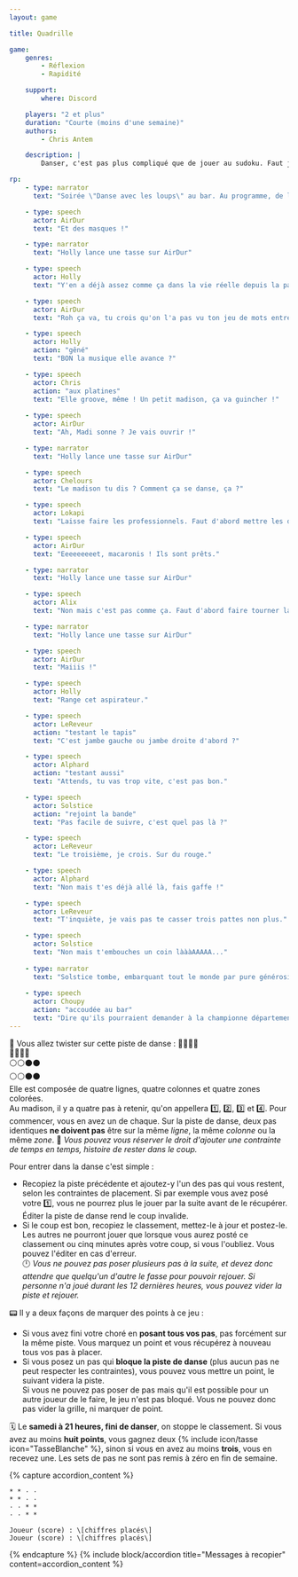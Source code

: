 ```yaml
---
layout: game

title: Quadrille

game:
    genres:
        - Réflexion
        - Rapidité

    support:
        where: Discord

    players: "2 et plus"
    duration: "Courte (moins d'une semaine)"
    authors:
        - Chris Antem

    description: |
        Danser, c'est pas plus compliqué que de jouer au sudoku. Faut juste ne pas s'emmêler les chiffres.

rp:
    - type: narrator
      text: "Soirée \"Danse avec les loups\" au bar. Au programme, de la danse et du poisson"

    - type: speech
      actor: AirDur
      text: "Et des masques !"

    - type: narrator
      text: "Holly lance une tasse sur AirDur"

    - type: speech
      actor: Holly
      text: "Y'en a déjà assez comme ça dans la vie réelle depuis la pandémie, tu veux vraiment faire fuir tout le monde en fait..."

    - type: speech
      actor: AirDur
      text: "Roh ça va, tu crois qu'on l'a pas vu ton jeu de mots entre le loup et le bar ?"

    - type: speech
      actor: Holly
      action: "gêné"
      text: "BON la musique elle avance ?"

    - type: speech
      actor: Chris
      action: "aux platines"
      text: "Elle groove, même ! Un petit madison, ça va guincher !"
      
    - type: speech
      actor: AirDur
      text: "Ah, Madi sonne ? Je vais ouvrir !"

    - type: narrator
      text: "Holly lance une tasse sur AirDur"

    - type: speech
      actor: Chelours
      text: "Le madison tu dis ? Comment ça se danse, ça ?"

    - type: speech
      actor: Lokapi
      text: "Laisse faire les professionnels. Faut d'abord mettre les deux bras en avant, puis sur les épaules, puis la tête..."

    - type: speech
      actor: AirDur
      text: "Eeeeeeeeet, macaronis ! Ils sont prêts."

    - type: narrator
      text: "Holly lance une tasse sur AirDur"

    - type: speech
      actor: Alix
      text: "Non mais c'est pas comme ça. Faut d'abord faire tourner la roue. Selon la couleur et la partie du corps sur laquelle ça tombe..."

    - type: narrator
      text: "Holly lance une tasse sur AirDur"

    - type: speech
      actor: AirDur
      text: "Maiiis !"

    - type: speech
      actor: Holly
      text: "Range cet aspirateur."

    - type: speech
      actor: LeReveur
      action: "testant le tapis"
      text: "C'est jambe gauche ou jambe droite d'abord ?"

    - type: speech
      actor: Alphard
      action: "testant aussi"
      text: "Attends, tu vas trop vite, c'est pas bon."

    - type: speech
      actor: Solstice
      action: "rejoint la bande"
      text: "Pas facile de suivre, c'est quel pas là ?"

    - type: speech
      actor: LeReveur
      text: "Le troisième, je crois. Sur du rouge."

    - type: speech
      actor: Alphard
      text: "Non mais t'es déjà allé là, fais gaffe !"

    - type: speech
      actor: LeReveur
      text: "T'inquiète, je vais pas te casser trois pattes non plus."

    - type: speech
      actor: Solstice
      text: "Non mais t'embouches un coin làààAAAAA..."
      
    - type: narrator
      text: "Solstice tombe, embarquant tout le monde par pure générosité"
      
    - type: speech
      actor: Choupy
      action: "accoudée au bar"
      text: "Dire qu'ils pourraient demander à la championne départementale de Just Dance de Seine-et-Oise pour leur montrer. Tent pis..."
---
```


📔 Vous allez twister sur cette piste de danse :
🔴🔴🔵🔵  
🔴🔴🔵🔵  
⚪⚪⚫⚫  
⚪⚪⚫⚫  
Elle est composée de quatre lignes, quatre colonnes et quatre zones colorées.  
Au madison, il y a quatre pas à retenir, qu'on appellera 1️⃣, 2️⃣, 3️⃣ et 4️⃣. Pour commencer, vous en avez un de chaque. Sur la piste de danse, deux pas identiques **ne doivent pas** être sur la même *ligne*, la même *colonne* ou la même *zone*.
🧠 *Vous pouvez vous réserver le droit d'ajouter une contrainte de temps en temps, histoire de rester dans le coup.*

Pour entrer dans la danse c'est simple :
- Recopiez la piste précédente et ajoutez-y l'un des pas qui vous restent, selon les contraintes de placement. Si par exemple vous avez posé votre 1️⃣, vous ne pourrez plus le jouer par la suite avant de le récupérer. Éditer la piste de danse rend le coup invalide.  
- Si le coup est bon, recopiez le classement, mettez-le à jour et postez-le. Les autres ne pourront jouer que lorsque vous aurez posté ce classement ou cinq minutes après votre coup, si vous l'oubliez. Vous pouvez l'éditer en cas d'erreur.  
🕛 *Vous ne pouvez pas poser plusieurs pas à la suite, et devez donc attendre que quelqu'un d'autre le fasse pour pouvoir rejouer. Si personne n'a joué durant les 12 dernières heures, vous pouvez vider la piste et rejouer.*

📟 Il y a deux façons de marquer des points à ce jeu :
- Si vous avez fini votre choré en **posant tous vos pas**, pas forcément sur la même piste. Vous marquez un point et vous récupérez à nouveau tous vos pas à placer.  
- Si vous posez un pas qui **bloque la piste de danse** (plus aucun pas ne peut respecter les contraintes), vous pouvez vous mettre un point, le suivant videra la piste.  
Si vous ne pouvez pas poser de pas mais qu'il est possible pour un autre joueur de le faire, le jeu n'est pas bloqué. Vous ne pouvez donc pas vider la grille, ni marquer de point.

🗓️ Le **samedi à 21 heures, fini de danser**, on stoppe le classement. Si vous avez au moins **huit points**, vous gagnez deux {% include icon/tasse icon="TasseBlanche" %}, sinon si vous en avez au moins **trois**, vous en recevez une. Les sets de pas ne sont pas remis à zéro en fin de semaine.

{% capture accordion_content %}
```
* * · ·
* * · ·
· · * *
· · * *
```
```
Joueur (score) : \[chiffres placés\]
Joueur (score) : \[chiffres placés\]
```
{% endcapture %}
{% include block/accordion title="Messages à recopier" content=accordion_content %}
